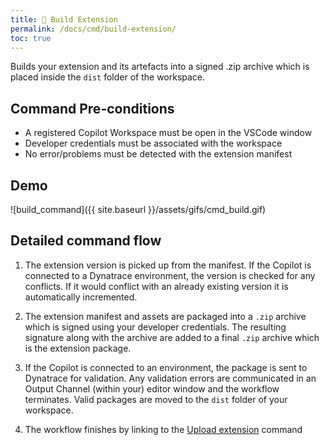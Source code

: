 ```yaml
---
title: 🎁 Build Extension
permalink: /docs/cmd/build-extension/
toc: true
---
```


Builds your extension and its artefacts into a signed .zip archive which is placed inside the
`dist` folder of the workspace.

## Command Pre-conditions

- A registered Copilot Workspace must be open in the VSCode window
- Developer credentials must be associated with the workspace
- No error/problems must be detected with the extension manifest

## Demo

![build_command]({{ site.baseurl }}/assets/gifs/cmd_build.gif)

## Detailed command flow

1. The extension version is picked up from the manifest. If the Copilot is connected to a
   Dynatrace environment, the version is checked for any conflicts. If it would conflict
   with an already existing version it is automatically incremented.

2. The extension manifest and assets are packaged into a `.zip` archive which is signed
   using your developer credentials. The resulting signature along with the archive are
   added to a final `.zip` archive which is the extension package.

3. If the Copilot is connected to an environment, the package is sent to Dynatrace for
   validation. Any validation errors are communicated in an Output Channel (within your)
   editor window and the workflow terminates. Valid packages are moved to the `dist`
   folder of your workspace.

4. The workflow finishes by linking to the [Upload extension](/docs/cmd/upload-extension/)
   command
